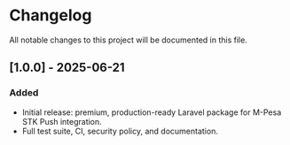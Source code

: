 # Changelog

All notable changes to this project will be documented in this file.

## [1.0.0] - 2025-06-21
### Added
- Initial release: premium, production-ready Laravel package for M-Pesa STK Push integration.
- Full test suite, CI, security policy, and documentation.
